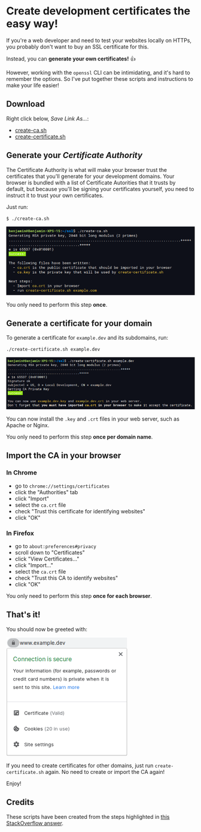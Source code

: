 # Create development certificates the easy way!

If you're a web developer and need to test your websites locally on HTTPs, you probably don't want to buy an SSL certificate for this.

Instead, you can **generate your own certificates!** 👍

However, working with the `openssl` CLI can be intimidating, and it's hard to remember the options. So I've put together these scripts and instructions to make your life easier!

## Download

Right click below, *Save Link As...*:

- [create-ca.sh](https://raw.githubusercontent.com/BenMorel/dev-certificates/main/create-ca.sh)
- [create-certificate.sh](https://raw.githubusercontent.com/BenMorel/dev-certificates/main/create-certificate.sh)

## Generate your *Certificate Authority*

The Certificate Authority is what will make your browser trust the certificates that you'll generate for your development domains. Your browser is bundled with a list of Certificate Autorities that it trusts by default, but because you'll be signing your certificates yourself, you need to instruct it to trust your own certificates.

Just run:

```
$ ./create-ca.sh 
```

![create-ca.sh](https://raw.githubusercontent.com/BenMorel/dev-certificates/main/create-ca.png)

You only need to perform this step **once**.

## Generate a certificate for your domain

To generate a certificate for `example.dev` and its subdomains, run:

```
./create-certificate.sh example.dev
```

![create-certificate.sh](https://raw.githubusercontent.com/BenMorel/dev-certificates/main/create-certificate.png)

You can now install the `.key` and `.crt` files in your web server, such as Apache or Nginx.

You only need to perform this step **once per domain name**.

## Import the CA in your browser

### In Chrome

- go to `chrome://settings/certificates`
- click the "Authorities" tab
- click "Import"
- select the `ca.crt` file
- check "Trust this certificate for identifying websites"
- click "OK"

### In Firefox

- go to `about:preferences#privacy`
- scroll down to "Certificates"
- click "View Certificates..."
- click "Import..."
- select the `ca.crt` file
- check "Trust this CA to identify websites"
- click "OK"

You only need to perform this step **once for each browser**.

## That's it!

You should now be greeted with:

![Chrome Secure](https://raw.githubusercontent.com/BenMorel/dev-certificates/main/secure.png)

If you need to create certificates for other domains, just run `create-certificate.sh` again.
No need to create or import the CA again!

Enjoy!

## Credits
 
These scripts have been created from the steps highlighted in [this StackOverflow answer](https://stackoverflow.com/a/60516812/759866).
